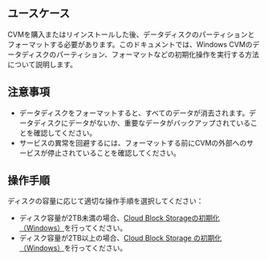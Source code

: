 ## ユースケース
CVMを購入またはリインストールした後、データディスクのパーティションとフォーマットする必要があります。このドキュメントでは、Windows CVMのデータディスクのパーティション、フォーマットなどの初期化操作を実行する方法について説明します。

## 注意事項

- データディスクをフォーマットすると、すべてのデータが消去されます。データディスクにデータがないか、重要なデータがバックアップされていることを確認してください。　
- サービスの異常を回避するには、フォーマットする前にCVMの外部へのサービスが停止されていることを確認してください。

## 操作手順

ディスクの容量に応じて適切な操作手順を選択してください：
- ディスク容量が2TB未満の場合、[Cloud Block Storageの初期化（Windows）](https://intl.cloud.tencent.com/document/product/362/6734)を行ってください。
- ディスク容量が2TB以上の場合、[Cloud Block Storage の初期化（Windows）](https://intl.cloud.tencent.com/document/product/362/6735)を行ってください。


